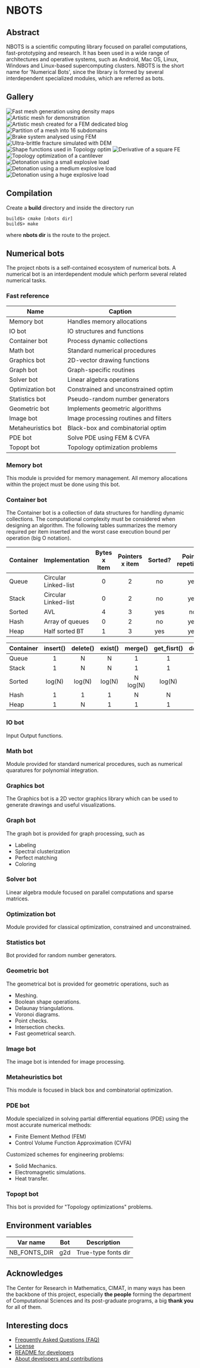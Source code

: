 # NBOTS

## Abstract

NBOTS is a scientific computing library focused on parallel computations,
fast-prototyping and research.
It has been used in a wide range of architectures and operative systems, such
as Android, Mac OS, Linux, Windows and Linux-based supercomputing clusters. 
NBOTS is the short name for 'Numerical Bots', since the library is formed by
several interdependent specialized modules, which are referred as bots.

## Gallery
![Fast mesh generation using density maps](https://github.com/vecn/nbots/tree/master/doc/img/eye_mesh.gif)
![Artistic mesh for demonstration](https://github.com/vecn/nbots/tree/master/doc/img/pic_mesh.png)
![Artistic mesh created for a FEM dedicated blog](https://github.com/vecn/nbots/tree/master/doc/img/unique.png)
![Partition of a mesh into 16 subdomains](https://github.com/vecn/nbots/tree/master/doc/img/mesh_part16.png)
![Brake system analysed using FEM](https://github.com/vecn/nbots/tree/master/doc/img/brake.png)
![Ultra-brittle fracture simulated with DEM](https://github.com/vecn/nbots/tree/master/doc/img/DEM_test.gif)
![Shape functions used in Topology optim](https://github.com/vecn/nbots/tree/master/doc/img/QUAD_deriv.gif)
![Derivative of a square FE](https://github.com/vecn/nbots/tree/master/doc/img/QUAD_func.gif)
![Topology optimization of a cantilever](https://github.com/vecn/nbots/tree/master/doc/img/cantilever.gif)
![Detonation using a small explosive load](https://github.com/vecn/nbots/tree/master/doc/img/detonation1.gif)
![Detonation using a medium explosive load](https://github.com/vecn/nbots/tree/master/doc/img/detonation2.gif)
![Detonation using a huge explosive load](https://github.com/vecn/nbots/tree/master/doc/img/detonation3.gif)

## Compilation

Create a **build** directory and inside the directory run

```
build$> cmake [nbots dir]
build$> make
```

where **nbots dir** is the route to the project.

## Numerical bots

The project nbots is a self-contained ecosystem of numerical bots.
A numerical bot is an interdependent module which perform several related
numerical tasks.


### Fast reference

|          Name           |                Caption                 |
|-------------------------|----------------------------------------|
| Memory bot              | Handles memory allocations             |
| IO bot                  | IO structures and functions            |
| Container bot           | Process dynamic collections            |
| Math bot                | Standard numerical procedures          |
| Graphics bot            | 2D-vector drawing functions            |
| Graph bot               | Graph-specific routines                |
| Solver bot              | Linear algebra operations              |
| Optimization bot        | Constrained and unconstrained optim    |
| Statistics bot          | Pseudo-random number generators        |
| Geometric bot           | Implements geometric algorithms        |
| Image bot               | Image processing routines and filters  |
| Metaheuristics bot      | Black-box and combinatorial optim      |
| PDE bot                 | Solve PDE using FEM & CVFA             |
| Topopt bot              | Topology optimization problems         |

### Memory bot

This module is provided for memory management.
All memory allocations within the project must be done using this bot.

### Container bot

The Container bot is a collection of data structures for handling dynamic
collections.
The computational complexity must be considered when designing an algorithm.
The following tables summarizes the memory required per item inserted and
the worst case execution bound per operation (big O notation).

|Container | Implementation | Bytes x Item | Pointers x item | Sorted? | Pointer repetition? |
|-------|----------------------|:---:|:---:|:---:|:---:|
|Queue	| Circular Linked-list |  0  |  2  | no  | yes |
|Stack	| Circular Linked-list |  0  |  2  | no  | yes |
|Sorted	| AVL                  |  4  |  3  | yes | no  |
|Hash	| Array of queues      |  0  |  2  | no  | yes |
|Heap	| Half sorted BT       |  1  |  3  | yes | yes |


|Container | insert() | delete() | exist() | merge() | get_fisrt() | delete_first() | iteration |
|-------|:----:|:----:|:----:|:------:|:----:|:----:|:----:|
|Queue	|   1  |   N  |   N  |    1   |   1  |   1  |   1  |
|Stack	|   1  |   N  |   N  |    1   |   1  |   1  |   1  |
|Sorted	|log(N)|log(N)|log(N)|N log(N)|log(N)|log(N)|log(N)|
|Hash	|   1  |   1  |   1  |    N   |   N  |   N  |   1  |
|Heap	|   1  |   N  |   1  |    1   |   1  |log(N)|log(N)|

### IO bot

Input Output functions.

### Math bot

Module provided for standard numerical procedures, such as numerical quaratures
for polynomial integration.

### Graphics bot

The Graphics bot is a 2D vector graphics library which can be used to generate
drawings and useful visualizations.

### Graph bot

The graph bot is provided for graph processing, such as
- Labeling
- Spectral clusterization
- Perfect matching
- Coloring

### Solver bot

Linear algebra module focused on parallel computations and sparse matrices.

### Optimization bot

Module provided for classical optimization, constrained and unconstrained.

### Statistics bot

Bot provided for random number generators.

### Geometric bot

The geometrical bot is provided for geometric operations, such as
- Meshing.
- Boolean shape operations.
- Delaunay triangulations.
- Voronoi diagrams.
- Point checks.
- Intersection checks.
- Fast geometrical search.

### Image bot

The image bot is intended for image processing.

### Metaheuristics bot

This module is focused in black box and combinatorial optimization.

### PDE bot

Module specialized in solving partial differential equations (PDE) using the
most accurate numerical methods:

- Finite Element Method (FEM)
- Control Volume Function Approximation (CVFA)

Customized schemes for engineering problems:
- Solid Mechanics.
- Electromagnetic simulations.
- Heat transfer.

### Topopt bot

This bot is provided for "Topology optimizations" problems.

## Environment variables
|   Var name  | Bot |    Description      |
|-------------|-----|---------------------|
|NB_FONTS_DIR | g2d | True-type fonts dir |

## Acknowledges

The Center for Research in Mathematics, CIMAT, in many ways has been the
backbone of this project, especially **the people** forming the department of
Computational Sciences and its post-graduate programs, a big **thank you** for
all of them.

## Interesting docs
- [Frequently Asked Questions (FAQ)](FAQ.md)
- [License](LICENSE.md)
- [README for developers](README_DEVELOPERS.md)
- [About developers and contributions](CONTRIBUTIONS.md)